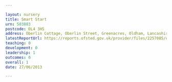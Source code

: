 ```yaml
---

layout: nursery
title: Smart Start
urn: 503883
postcode: OL4 3HS
address: Oberlin Cottage, Oberlin Street, Greenacres, Oldham, Lancashire, OL4 3HS
latestReportUrl: https://reports.ofsted.gov.uk/provider/files/2257085/urn/503883.pdf
teaching: 0
development: 0
leadership: 1
outcomes: 0
overall: 1
date: 27/06/2013

---
```

